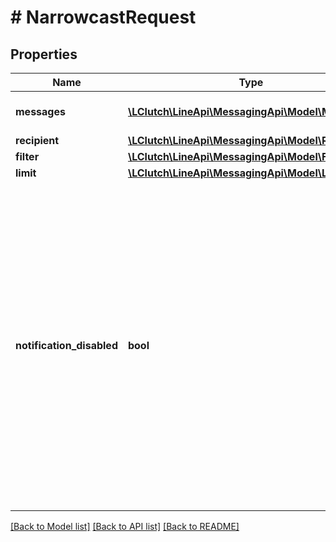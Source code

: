 # # NarrowcastRequest

## Properties

Name | Type | Description | Notes
------------ | ------------- | ------------- | -------------
**messages** | [**\LClutch\LineApi\MessagingApi\Model\Message[]**](Message.md) | List of Message objects. |
**recipient** | [**\LClutch\LineApi\MessagingApi\Model\Recipient**](Recipient.md) |  | [optional]
**filter** | [**\LClutch\LineApi\MessagingApi\Model\Filter**](Filter.md) |  | [optional]
**limit** | [**\LClutch\LineApi\MessagingApi\Model\Limit**](Limit.md) |  | [optional]
**notification_disabled** | **bool** | &#x60;true&#x60;: The user doesn’t receive a push notification when a message is sent. &#x60;false&#x60;: The user receives a push notification when the message is sent (unless they have disabled push notifications in LINE and/or their device). The default value is false. | [optional] [default to false]

[[Back to Model list]](../../README.md#models) [[Back to API list]](../../README.md#endpoints) [[Back to README]](../../README.md)
